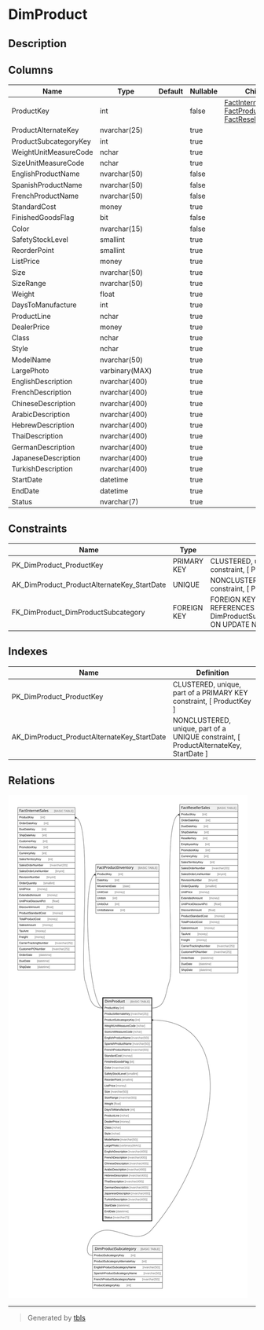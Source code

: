 # DimProduct

## Description

## Columns

| Name | Type | Default | Nullable | Children | Parents | Comment |
| ---- | ---- | ------- | -------- | -------- | ------- | ------- |
| ProductKey | int |  | false | [FactInternetSales](FactInternetSales.md) [FactProductInventory](FactProductInventory.md) [FactResellerSales](FactResellerSales.md) |  |  |
| ProductAlternateKey | nvarchar(25) |  | true |  |  |  |
| ProductSubcategoryKey | int |  | true |  | [DimProductSubcategory](DimProductSubcategory.md) |  |
| WeightUnitMeasureCode | nchar |  | true |  |  |  |
| SizeUnitMeasureCode | nchar |  | true |  |  |  |
| EnglishProductName | nvarchar(50) |  | false |  |  |  |
| SpanishProductName | nvarchar(50) |  | false |  |  |  |
| FrenchProductName | nvarchar(50) |  | false |  |  |  |
| StandardCost | money |  | true |  |  |  |
| FinishedGoodsFlag | bit |  | false |  |  |  |
| Color | nvarchar(15) |  | false |  |  |  |
| SafetyStockLevel | smallint |  | true |  |  |  |
| ReorderPoint | smallint |  | true |  |  |  |
| ListPrice | money |  | true |  |  |  |
| Size | nvarchar(50) |  | true |  |  |  |
| SizeRange | nvarchar(50) |  | true |  |  |  |
| Weight | float |  | true |  |  |  |
| DaysToManufacture | int |  | true |  |  |  |
| ProductLine | nchar |  | true |  |  |  |
| DealerPrice | money |  | true |  |  |  |
| Class | nchar |  | true |  |  |  |
| Style | nchar |  | true |  |  |  |
| ModelName | nvarchar(50) |  | true |  |  |  |
| LargePhoto | varbinary(MAX) |  | true |  |  |  |
| EnglishDescription | nvarchar(400) |  | true |  |  |  |
| FrenchDescription | nvarchar(400) |  | true |  |  |  |
| ChineseDescription | nvarchar(400) |  | true |  |  |  |
| ArabicDescription | nvarchar(400) |  | true |  |  |  |
| HebrewDescription | nvarchar(400) |  | true |  |  |  |
| ThaiDescription | nvarchar(400) |  | true |  |  |  |
| GermanDescription | nvarchar(400) |  | true |  |  |  |
| JapaneseDescription | nvarchar(400) |  | true |  |  |  |
| TurkishDescription | nvarchar(400) |  | true |  |  |  |
| StartDate | datetime |  | true |  |  |  |
| EndDate | datetime |  | true |  |  |  |
| Status | nvarchar(7) |  | true |  |  |  |

## Constraints

| Name | Type | Definition |
| ---- | ---- | ---------- |
| PK_DimProduct_ProductKey | PRIMARY KEY | CLUSTERED, unique, part of a PRIMARY KEY constraint, [ ProductKey ] |
| AK_DimProduct_ProductAlternateKey_StartDate | UNIQUE | NONCLUSTERED, unique, part of a UNIQUE constraint, [ ProductAlternateKey, StartDate ] |
| FK_DimProduct_DimProductSubcategory | FOREIGN KEY | FOREIGN KEY(ProductSubcategoryKey) REFERENCES DimProductSubcategory(ProductSubcategoryKey) ON UPDATE NO_ACTION ON DELETE NO_ACTION |

## Indexes

| Name | Definition |
| ---- | ---------- |
| PK_DimProduct_ProductKey | CLUSTERED, unique, part of a PRIMARY KEY constraint, [ ProductKey ] |
| AK_DimProduct_ProductAlternateKey_StartDate | NONCLUSTERED, unique, part of a UNIQUE constraint, [ ProductAlternateKey, StartDate ] |

## Relations

![er](DimProduct.svg)

---

> Generated by [tbls](https://github.com/k1LoW/tbls)
